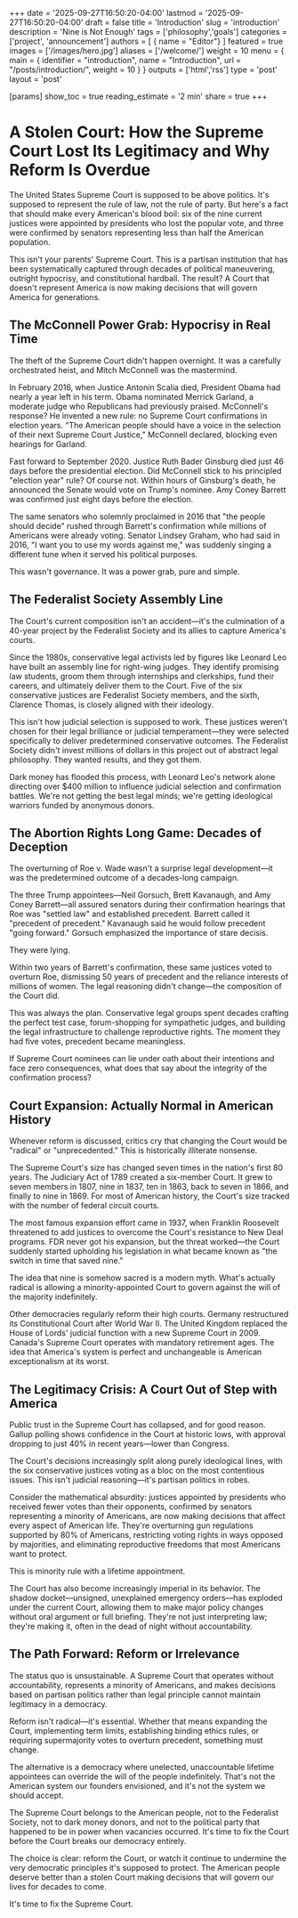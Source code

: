 +++
date = '2025-09-27T16:50:20-04:00'
lastmod = '2025-09-27T16:50:20-04:00'
draft = false
title = 'Introduction'
slug = 'introduction'
description = 'Nine is Not Enough'
tags = ['philosophy','goals']
categories = ['project', 'announcement']
authors = [ { name = "Editor"} ]
featured = true
images = ['/images/hero.jpg']
aliases = ['/welcome/']
weight = 10
menu = { main = { identifier = "introduction", name = "Introduction", url = "/posts/introduction/", weight = 10 } }
outputs = ['html','rss']
type = 'post'
layout = 'post'

[params]
	show_toc = true
	reading_estimate = '2 min'
	share = true
+++

# A Stolen Court: How the Supreme Court Lost Its Legitimacy and Why Reform Is Overdue

The United States Supreme Court is supposed to be above politics. It's supposed to represent the rule of law, not the rule of party. But here's a fact that should make every American's blood boil: six of the nine current justices were appointed by presidents who lost the popular vote, and three were confirmed by senators representing less than half the American population.

This isn't your parents' Supreme Court. This is a partisan institution that has been systematically captured through decades of political maneuvering, outright hypocrisy, and constitutional hardball. The result? A Court that doesn't represent America is now making decisions that will govern America for generations.

## The McConnell Power Grab: Hypocrisy in Real Time

The theft of the Supreme Court didn't happen overnight. It was a carefully orchestrated heist, and Mitch McConnell was the mastermind.

In February 2016, when Justice Antonin Scalia died, President Obama had nearly a year left in his term. Obama nominated Merrick Garland, a moderate judge who Republicans had previously praised. McConnell's response? He invented a new rule: no Supreme Court confirmations in election years. "The American people should have a voice in the selection of their next Supreme Court Justice," McConnell declared, blocking even hearings for Garland.

Fast forward to September 2020. Justice Ruth Bader Ginsburg died just 46 days before the presidential election. Did McConnell stick to his principled "election year" rule? Of course not. Within hours of Ginsburg's death, he announced the Senate would vote on Trump's nominee. Amy Coney Barrett was confirmed just eight days before the election.

The same senators who solemnly proclaimed in 2016 that "the people should decide" rushed through Barrett's confirmation while millions of Americans were already voting. Senator Lindsey Graham, who had said in 2016, "I want you to use my words against me," was suddenly singing a different tune when it served his political purposes.

This wasn't governance. It was a power grab, pure and simple.

## The Federalist Society Assembly Line

The Court's current composition isn't an accident—it's the culmination of a 40-year project by the Federalist Society and its allies to capture America's courts.

Since the 1980s, conservative legal activists led by figures like Leonard Leo have built an assembly line for right-wing judges. They identify promising law students, groom them through internships and clerkships, fund their careers, and ultimately deliver them to the Court. Five of the six conservative justices are Federalist Society members, and the sixth, Clarence Thomas, is closely aligned with their ideology.

This isn't how judicial selection is supposed to work. These justices weren't chosen for their legal brilliance or judicial temperament—they were selected specifically to deliver predetermined conservative outcomes. The Federalist Society didn't invest millions of dollars in this project out of abstract legal philosophy. They wanted results, and they got them.

Dark money has flooded this process, with Leonard Leo's network alone directing over $400 million to influence judicial selection and confirmation battles. We're not getting the best legal minds; we're getting ideological warriors funded by anonymous donors.

## The Abortion Rights Long Game: Decades of Deception

The overturning of Roe v. Wade wasn't a surprise legal development—it was the predetermined outcome of a decades-long campaign.

The three Trump appointees—Neil Gorsuch, Brett Kavanaugh, and Amy Coney Barrett—all assured senators during their confirmation hearings that Roe was "settled law" and established precedent. Barrett called it "precedent of precedent." Kavanaugh said he would follow precedent "going forward." Gorsuch emphasized the importance of stare decisis.

They were lying.

Within two years of Barrett's confirmation, these same justices voted to overturn Roe, dismissing 50 years of precedent and the reliance interests of millions of women. The legal reasoning didn't change—the composition of the Court did.

This was always the plan. Conservative legal groups spent decades crafting the perfect test case, forum-shopping for sympathetic judges, and building the legal infrastructure to challenge reproductive rights. The moment they had five votes, precedent became meaningless.

If Supreme Court nominees can lie under oath about their intentions and face zero consequences, what does that say about the integrity of the confirmation process?

## Court Expansion: Actually Normal in American History

Whenever reform is discussed, critics cry that changing the Court would be "radical" or "unprecedented." This is historically illiterate nonsense.

The Supreme Court's size has changed seven times in the nation's first 80 years. The Judiciary Act of 1789 created a six-member Court. It grew to seven members in 1807, nine in 1837, ten in 1863, back to seven in 1866, and finally to nine in 1869. For most of American history, the Court's size tracked with the number of federal circuit courts.

The most famous expansion effort came in 1937, when Franklin Roosevelt threatened to add justices to overcome the Court's resistance to New Deal programs. FDR never got his expansion, but the threat worked—the Court suddenly started upholding his legislation in what became known as "the switch in time that saved nine."

The idea that nine is somehow sacred is a modern myth. What's actually radical is allowing a minority-appointed Court to govern against the will of the majority indefinitely.

Other democracies regularly reform their high courts. Germany restructured its Constitutional Court after World War II. The United Kingdom replaced the House of Lords' judicial function with a new Supreme Court in 2009. Canada's Supreme Court operates with mandatory retirement ages. The idea that America's system is perfect and unchangeable is American exceptionalism at its worst.

## The Legitimacy Crisis: A Court Out of Step with America

Public trust in the Supreme Court has collapsed, and for good reason. Gallup polling shows confidence in the Court at historic lows, with approval dropping to just 40% in recent years—lower than Congress.

The Court's decisions increasingly split along purely ideological lines, with the six conservative justices voting as a bloc on the most contentious issues. This isn't judicial reasoning—it's partisan politics in robes.

Consider the mathematical absurdity: justices appointed by presidents who received fewer votes than their opponents, confirmed by senators representing a minority of Americans, are now making decisions that affect every aspect of American life. They're overturning gun regulations supported by 80% of Americans, restricting voting rights in ways opposed by majorities, and eliminating reproductive freedoms that most Americans want to protect.

This is minority rule with a lifetime appointment.

The Court has also become increasingly imperial in its behavior. The shadow docket—unsigned, unexplained emergency orders—has exploded under the current Court, allowing them to make major policy changes without oral argument or full briefing. They're not just interpreting law; they're making it, often in the dead of night without accountability.

## The Path Forward: Reform or Irrelevance

The status quo is unsustainable. A Supreme Court that operates without accountability, represents a minority of Americans, and makes decisions based on partisan politics rather than legal principle cannot maintain legitimacy in a democracy.

Reform isn't radical—it's essential. Whether that means expanding the Court, implementing term limits, establishing binding ethics rules, or requiring supermajority votes to overturn precedent, something must change.

The alternative is a democracy where unelected, unaccountable lifetime appointees can override the will of the people indefinitely. That's not the American system our founders envisioned, and it's not the system we should accept.

The Supreme Court belongs to the American people, not to the Federalist Society, not to dark money donors, and not to the political party that happened to be in power when vacancies occurred. It's time to fix the Court before the Court breaks our democracy entirely.

The choice is clear: reform the Court, or watch it continue to undermine the very democratic principles it's supposed to protect. The American people deserve better than a stolen Court making decisions that will govern our lives for decades to come.

It's time to fix the Supreme Court.